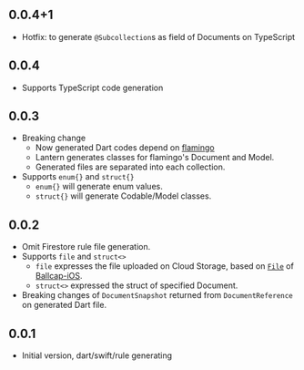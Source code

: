 ## 0.0.4+1

- Hotfix: to generate `@Subcollection`s as field of Documents on TypeScript

## 0.0.4

- Supports TypeScript code generation

## 0.0.3

- Breaking change
    - Now generated Dart codes depend on [flamingo](https://pub.dev/packages/flamingo)
    - Lantern generates classes for flamingo's Document and Model.
    - Generated files are separated into each collection.
- Supports `enum{}` and `struct{}`
    - `enum{}` will generate enum values.
    - `struct{}` will generate Codable/Model classes.

## 0.0.2

- Omit Firestore rule file generation.
- Supports `file` and `struct<>`
    - `file` expresses the file uploaded on Cloud Storage, based on [`File`](https://github.com/1amageek/Ballcap-iOS#file) of [Ballcap-iOS](https://github.com/1amageek/Ballcap-iOS).
    - `struct<>` expressed the struct of specified Document.
- Breaking changes of `DocumentSnapshot` returned from `DocumentReference` on generated Dart file.

## 0.0.1

- Initial version, dart/swift/rule generating
